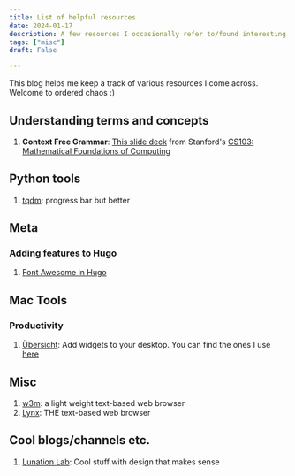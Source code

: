 ```yaml
---
title: List of helpful resources
date: 2024-01-17
description: A few resources I occasionally refer to/found interesting
tags: ["misc"]
draft: False

---
```


This blog helps me keep a track of various resources I come across. Welcome to ordered chaos :)

<!-- ## Reading
### Papers
1.  -->

## Understanding terms and concepts
1. **Context Free Grammar**: [This slide deck](https://web.stanford.edu/class/archive/cs/cs103/cs103.1252/lectures/19/Lecture%20Slides.pdf) from Stanford's [CS103: Mathematical Foundations of Computing
](https://web.stanford.edu/class/cs103/)

## Python tools
1. [tqdm](https://pypi.org/project/tqdm/): progress bar but better

## Meta
### Adding features to Hugo
1. [Font Awesome in Hugo](https://matze.rocks/posts/fontawesome_in_hugo/)

## Mac Tools
### Productivity
1. [Übersicht](https://tracesof.net/uebersicht/): Add widgets to your desktop. You can find the ones I use [here](https://github.com/deutranium/Ubersicht-Widgets/)

## Misc
1. [w3m](https://w3m.sourceforge.net): a light weight text-based web browser
2. [Lynx](http://lynx.browser.org): THE text-based web browser

## Cool blogs/channels etc.
1. [Lunation Lab](https://www.lunationlab.com): Cool stuff with design that makes sense

<!-- ## Networks

### Networks/datasets I want to explore
1.  -->